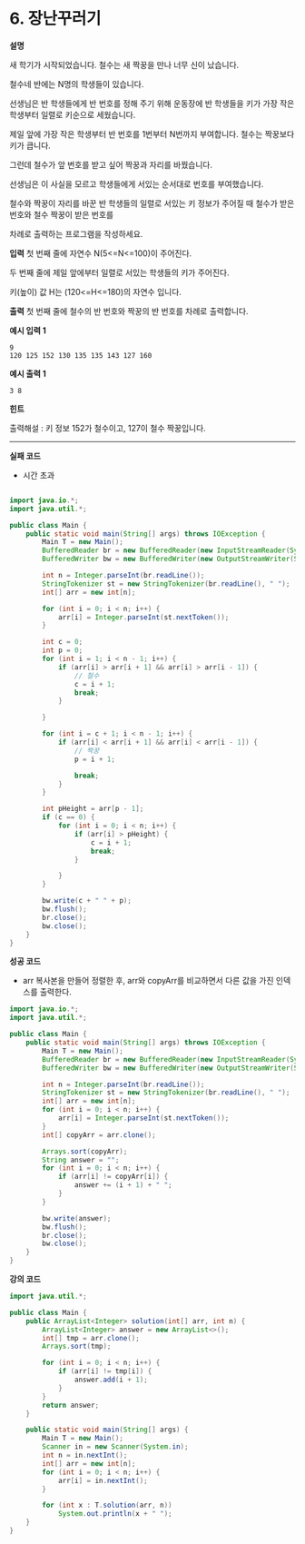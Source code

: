 # 6. 장난꾸러기

**설명**

새 학기가 시작되었습니다. 철수는 새 짝꿍을 만나 너무 신이 났습니다.

철수네 반에는 N명의 학생들이 있습니다.

선생님은 반 학생들에게 반 번호를 정해 주기 위해 운동장에 반 학생들을 키가 가장 작은 학생부터 일렬로 키순으로 세웠습니다.

제일 앞에 가장 작은 학생부터 반 번호를 1번부터 N번까지 부여합니다. 철수는 짝꿍보다 키가 큽니다.

그런데 철수가 앞 번호를 받고 싶어 짝꿍과 자리를 바꿨습니다.

선생님은 이 사실을 모르고 학생들에게 서있는 순서대로 번호를 부여했습니다.

철수와 짝꿍이 자리를 바꾼 반 학생들의 일렬로 서있는 키 정보가 주어질 때 철수가 받은 번호와 철수 짝꿍이 받은 번호를

차례로 출력하는 프로그램을 작성하세요.

**입력**
첫 번째 줄에 자연수 N(5<=N<=100)이 주어진다.

두 번째 줄에 제일 앞에부터 일렬로 서있는 학생들의 키가 주어진다.

키(높이) 값 H는 (120<=H<=180)의 자연수 입니다.

**출력**
첫 번째 줄에 철수의 반 번호와 짝꿍의 반 번호를 차례로 출력합니다.

**예시 입력 1**

```
9
120 125 152 130 135 135 143 127 160
```

**예시 출력 1**

```
3 8
```

**힌트**

출력해설 : 키 정보 152가 철수이고, 127이 철수 짝꿍입니다.

---

**실패 코드**

- 시간 초과

```java

import java.io.*;
import java.util.*;

public class Main {
    public static void main(String[] args) throws IOException {
        Main T = new Main();
        BufferedReader br = new BufferedReader(new InputStreamReader(System.in));
        BufferedWriter bw = new BufferedWriter(new OutputStreamWriter(System.out));

        int n = Integer.parseInt(br.readLine());
        StringTokenizer st = new StringTokenizer(br.readLine(), " ");
        int[] arr = new int[n];

        for (int i = 0; i < n; i++) {
            arr[i] = Integer.parseInt(st.nextToken());
        }

        int c = 0;
        int p = 0;
        for (int i = 1; i < n - 1; i++) {
            if (arr[i] > arr[i + 1] && arr[i] > arr[i - 1]) {
                // 철수
                c = i + 1;
                break;
            }

        }

        for (int i = c + 1; i < n - 1; i++) {
            if (arr[i] < arr[i + 1] && arr[i] < arr[i - 1]) {
                // 짝꿍
                p = i + 1;

                break;
            }
        }

        int pHeight = arr[p - 1];
        if (c == 0) {
            for (int i = 0; i < n; i++) {
                if (arr[i] > pHeight) {
                    c = i + 1;
                    break;
                }

            }
        }

        bw.write(c + " " + p);
        bw.flush();
        br.close();
        bw.close();
    }
}
```

**성공 코드**

- arr 복사본을 만들어 정렬한 후, arr와 copyArr를 비교하면서 다른 값을 가진 인덱스를 출력한다.

```java
import java.io.*;
import java.util.*;

public class Main {
    public static void main(String[] args) throws IOException {
        Main T = new Main();
        BufferedReader br = new BufferedReader(new InputStreamReader(System.in));
        BufferedWriter bw = new BufferedWriter(new OutputStreamWriter(System.out));

        int n = Integer.parseInt(br.readLine());
        StringTokenizer st = new StringTokenizer(br.readLine(), " ");
        int[] arr = new int[n];
        for (int i = 0; i < n; i++) {
            arr[i] = Integer.parseInt(st.nextToken());
        }
        int[] copyArr = arr.clone();

        Arrays.sort(copyArr);
        String answer = "";
        for (int i = 0; i < n; i++) {
            if (arr[i] != copyArr[i]) {
                answer += (i + 1) + " ";
            }
        }

        bw.write(answer);
        bw.flush();
        br.close();
        bw.close();
    }
}
```

**강의 코드**

```java
import java.util.*;

public class Main {
    public ArrayList<Integer> solution(int[] arr, int n) {
        ArrayList<Integer> answer = new ArrayList<>();
        int[] tmp = arr.clone();
        Arrays.sort(tmp);

        for (int i = 0; i < n; i++) {
            if (arr[i] != tmp[i]) {
                answer.add(i + 1);
            }
        }
        return answer;
    }

    public static void main(String[] args) {
        Main T = new Main();
        Scanner in = new Scanner(System.in);
        int n = in.nextInt();
        int[] arr = new int[n];
        for (int i = 0; i < n; i++) {
            arr[i] = in.nextInt();
        }

        for (int x : T.solution(arr, n))
            System.out.println(x + " ");
    }
}
```
